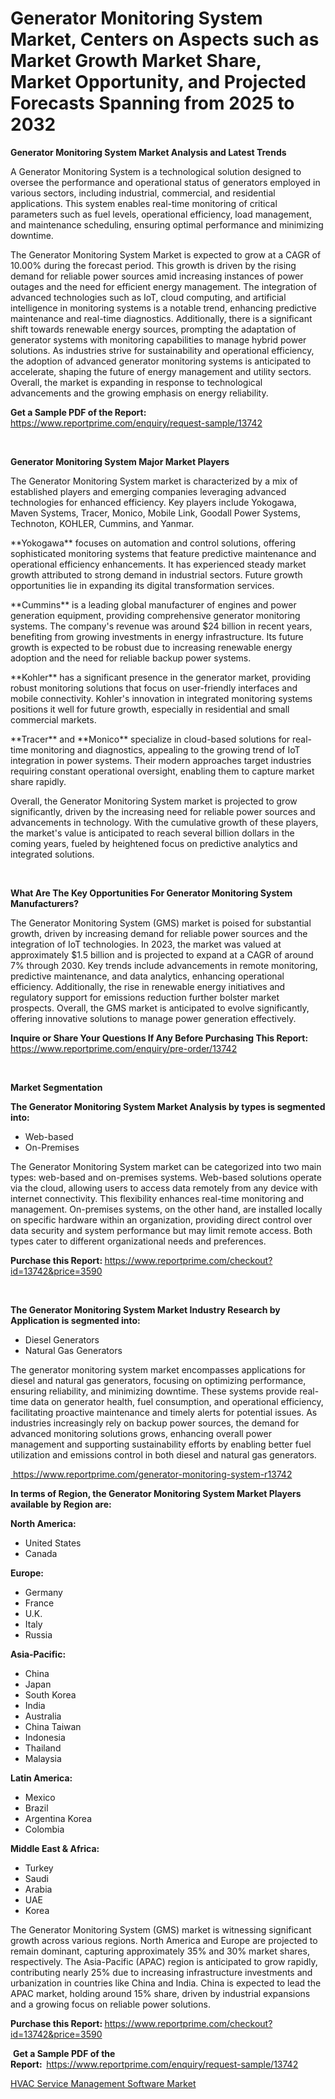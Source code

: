 <p><h1>Generator Monitoring System Market, Centers on Aspects such as Market Growth Market Share, Market Opportunity, and Projected Forecasts Spanning from 2025 to 2032</h1></p><p><strong>Generator Monitoring System Market Analysis and Latest Trends</strong></p>
<p><p>A Generator Monitoring System is a technological solution designed to oversee the performance and operational status of generators employed in various sectors, including industrial, commercial, and residential applications. This system enables real-time monitoring of critical parameters such as fuel levels, operational efficiency, load management, and maintenance scheduling, ensuring optimal performance and minimizing downtime.</p><p>The Generator Monitoring System Market is expected to grow at a CAGR of 10.00% during the forecast period. This growth is driven by the rising demand for reliable power sources amid increasing instances of power outages and the need for efficient energy management. The integration of advanced technologies such as IoT, cloud computing, and artificial intelligence in monitoring systems is a notable trend, enhancing predictive maintenance and real-time diagnostics. Additionally, there is a significant shift towards renewable energy sources, prompting the adaptation of generator systems with monitoring capabilities to manage hybrid power solutions. As industries strive for sustainability and operational efficiency, the adoption of advanced generator monitoring systems is anticipated to accelerate, shaping the future of energy management and utility sectors. Overall, the market is expanding in response to technological advancements and the growing emphasis on energy reliability.</p></p>
<p><strong>Get a Sample PDF of the Report:&nbsp;</strong> <a href="https://www.reportprime.com/enquiry/request-sample/13742?utm_campaign=3494&utm_medium=2&utm_source=Github&utm_content=ia&utm_term=20032025&utm_id=generator-monitoring-system">https://www.reportprime.com/enquiry/request-sample/13742</a></p>
<p>&nbsp;</p>
<p><strong>Generator Monitoring System Major Market Players</strong></p>
<p><p>The Generator Monitoring System market is characterized by a mix of established players and emerging companies leveraging advanced technologies for enhanced efficiency. Key players include Yokogawa, Maven Systems, Tracer, Monico, Mobile Link, Goodall Power Systems, Technoton, KOHLER, Cummins, and Yanmar.</p><p>**Yokogawa** focuses on automation and control solutions, offering sophisticated monitoring systems that feature predictive maintenance and operational efficiency enhancements. It has experienced steady market growth attributed to strong demand in industrial sectors. Future growth opportunities lie in expanding its digital transformation services.</p><p>**Cummins** is a leading global manufacturer of engines and power generation equipment, providing comprehensive generator monitoring systems. The company's revenue was around $24 billion in recent years, benefiting from growing investments in energy infrastructure. Its future growth is expected to be robust due to increasing renewable energy adoption and the need for reliable backup power systems.</p><p>**Kohler** has a significant presence in the generator market, providing robust monitoring solutions that focus on user-friendly interfaces and mobile connectivity. Kohler's innovation in integrated monitoring systems positions it well for future growth, especially in residential and small commercial markets.</p><p>**Tracer** and **Monico** specialize in cloud-based solutions for real-time monitoring and diagnostics, appealing to the growing trend of IoT integration in power systems. Their modern approaches target industries requiring constant operational oversight, enabling them to capture market share rapidly.</p><p>Overall, the Generator Monitoring System market is projected to grow significantly, driven by the increasing need for reliable power sources and advancements in technology. With the cumulative growth of these players, the market's value is anticipated to reach several billion dollars in the coming years, fueled by heightened focus on predictive analytics and integrated solutions.</p></p>
<p>&nbsp;</p>
<p><strong>What Are The Key Opportunities For Generator Monitoring System Manufacturers?</strong></p>
<p><p>The Generator Monitoring System (GMS) market is poised for substantial growth, driven by increasing demand for reliable power sources and the integration of IoT technologies. In 2023, the market was valued at approximately $1.5 billion and is projected to expand at a CAGR of around 7% through 2030. Key trends include advancements in remote monitoring, predictive maintenance, and data analytics, enhancing operational efficiency. Additionally, the rise in renewable energy initiatives and regulatory support for emissions reduction further bolster market prospects. Overall, the GMS market is anticipated to evolve significantly, offering innovative solutions to manage power generation effectively.</p></p>
<p><strong>Inquire or Share Your Questions If Any Before Purchasing This Report:</strong> <a href="https://www.reportprime.com/enquiry/pre-order/13742?utm_campaign=3494&utm_medium=2&utm_source=Github&utm_content=ia&utm_term=20032025&utm_id=generator-monitoring-system">https://www.reportprime.com/enquiry/pre-order/13742</a></p>
<p>&nbsp;</p>
<p><strong>Market Segmentation</strong></p>
<p><strong>The Generator Monitoring System Market Analysis by types is segmented into:</strong></p>
<p><ul><li>Web-based</li><li>On-Premises</li></ul></p>
<p><p>The Generator Monitoring System market can be categorized into two main types: web-based and on-premises systems. Web-based solutions operate via the cloud, allowing users to access data remotely from any device with internet connectivity. This flexibility enhances real-time monitoring and management. On-premises systems, on the other hand, are installed locally on specific hardware within an organization, providing direct control over data security and system performance but may limit remote access. Both types cater to different organizational needs and preferences.</p></p>
<p><strong>Purchase this Report:&nbsp;</strong><a href="https://www.reportprime.com/checkout?id=13742&price=3590&utm_campaign=3494&utm_medium=2&utm_source=Github&utm_content=ia&utm_term=20032025&utm_id=generator-monitoring-system">https://www.reportprime.com/checkout?id=13742&price=3590</a></p>
<p>&nbsp;</p>
<p><strong>The Generator Monitoring System Market Industry Research by Application is segmented into:</strong></p>
<p><ul><li>Diesel Generators</li><li>Natural Gas Generators</li></ul></p>
<p><p>The generator monitoring system market encompasses applications for diesel and natural gas generators, focusing on optimizing performance, ensuring reliability, and minimizing downtime. These systems provide real-time data on generator health, fuel consumption, and operational efficiency, facilitating proactive maintenance and timely alerts for potential issues. As industries increasingly rely on backup power sources, the demand for advanced monitoring solutions grows, enhancing overall power management and supporting sustainability efforts by enabling better fuel utilization and emissions control in both diesel and natural gas generators.</p></p>
<p><a href="https://www.reportprime.com/generator-monitoring-system-r13742?utm_campaign=3494&utm_medium=2&utm_source=Github&utm_content=ia&utm_term=20032025&utm_id=generator-monitoring-system">&nbsp;https://www.reportprime.com/generator-monitoring-system-r13742</a></p>
<p><strong>In terms of Region, the Generator Monitoring System Market Players available by Region are:</strong></p>
<p>
    <p> <strong> North America: </strong>
        <ul>
            <li>United States</li>
            <li>Canada</li>
        </ul>
        </p> 
    <p> <strong> Europe: </strong>
        <ul>
            <li>Germany</li>
            <li>France</li>
            <li>U.K.</li>
            <li>Italy</li>
            <li>Russia</li>
        </ul>
        </p> 
    <p> <strong> Asia-Pacific: </strong>
        <ul>
            <li>China</li>
            <li>Japan</li>
            <li>South Korea</li>
            <li>India</li>
            <li>Australia</li>
            <li>China Taiwan</li>
            <li>Indonesia</li>
            <li>Thailand</li>
            <li>Malaysia</li>
        </ul>
        </p> 
    <p> <strong> Latin America: </strong>
        <ul>
            <li>Mexico</li>
            <li>Brazil</li>
            <li>Argentina Korea</li>
            <li>Colombia</li>
        </ul>
        </p> 
    <p> <strong> Middle East & Africa: </strong>
        <ul>
            <li>Turkey</li>
            <li>Saudi</li>
            <li>Arabia</li>
            <li>UAE</li>
            <li>Korea</li>
        </ul>
    </p>
    </p>
<p><p>The Generator Monitoring System (GMS) market is witnessing significant growth across various regions. North America and Europe are projected to remain dominant, capturing approximately 35% and 30% market shares, respectively. The Asia-Pacific (APAC) region is anticipated to grow rapidly, contributing nearly 25% due to increasing infrastructure investments and urbanization in countries like China and India. China is expected to lead the APAC market, holding around 15% share, driven by industrial expansions and a growing focus on reliable power solutions.</p></p>
<p><strong>Purchase this Report: </strong><a href="https://www.reportprime.com/checkout?id=13742&price=3590&utm_campaign=3494&utm_medium=2&utm_source=Github&utm_content=ia&utm_term=20032025&utm_id=generator-monitoring-system">https://www.reportprime.com/checkout?id=13742&price=3590</a></p>
<p>&nbsp;<strong>Get a Sample PDF of the Report:&nbsp;&nbsp;</strong><a href="https://www.reportprime.com/enquiry/request-sample/13742?utm_campaign=3494&utm_medium=2&utm_source=Github&utm_content=ia&utm_term=20032025&utm_id=generator-monitoring-system">https://www.reportprime.com/enquiry/request-sample/13742</a></p>
<p><strong></strong></p>
<p><p><a href="https://github.com/ziwersekos/Market-Research-Report-List-1/blob/main/hvac-service-management-software-market.md?utm_campaign=3494&utm_medium=2&utm_source=Github&utm_content=ia&utm_term=20032025&utm_id=generator-monitoring-system">HVAC Service Management Software Market</a></p></p>